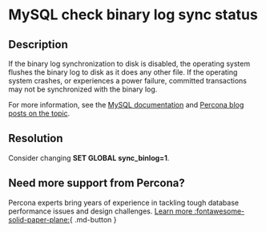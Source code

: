 # MySQL check binary log sync status

## Description

If the binary log synchronization to disk is disabled, the operating system flushes the binary log to disk as it does any other file. If the operating system crashes, or experiences a power failure, committed transactions may not be synchronized with the binary log.

For more information, see the [MySQL documentation](https://dev.mysql.com/doc/refman/8.0/en/replication-options-binary-log.html#sysvar_sync_binlog)
and [Percona blog posts on the topic](https://www.percona.com/blog/2018/05/04/how-binary-logs-and-filesystems-affect-mysql-performance/).

## Resolution

Consider changing **SET GLOBAL sync_binlog=1**.

## Need more support from Percona?

Percona experts bring years of experience in tackling tough database performance issues and design challenges.
[Learn more :fontawesome-solid-paper-plane:](https://per.co.na/subscribe){ .md-button }


